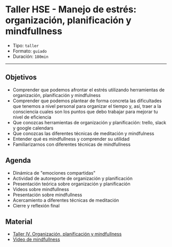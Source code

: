 # Taller HSE - Manejo de estrés: organización, planificación y mindfullness

- Tipo: `taller`
- Formato: `guiado`
- Duración: `180min`

***

## Objetivos

- Comprender que podemos afrontar el estrés utilizando herramientas de
  organización, planificación y mindfulness
- Comprender que podemos plantear de forma concreta las dificultades que tenemos
  a nivel personal para organizar el tiempo y, así, traer a la consciencia
  cuales son los puntos que debo trabajar para mejorar tu nivel de eficiencia
- Que conozcas herramientas de organización y planificación: trello, slack y
  google calendars
- Que conozcas las diferentes técnicas de meditación y mindfulness
- Entender qué es mindfullness y comprender su utilidad
- Familiarizarnos con diferentes técnicas de mindfullness

## Agenda

- Dinámica de "emociones compartidas"
- Actividad de autoreporte de organización y planificación
- Presentación teórica sobre organización y planificación
- Videos sobre mindfullness
- Presentación sobre mindfullness
- Acercamiento a diferentes técnicas de meditación
- Cierre y reflexión final

## Material

- [Taller IV. Organización, planificación y mindfullness](https://docs.google.com/presentation/d/1M8hXnxLlzBwenINyqKZUqUDBqQ3x42bzh_gZAuT7aa8/edit?usp=sharing)
- [Video de mindfullness](https://www.youtube.com/watch?v=w6T02g5hnT4&feature=youtu.be)
